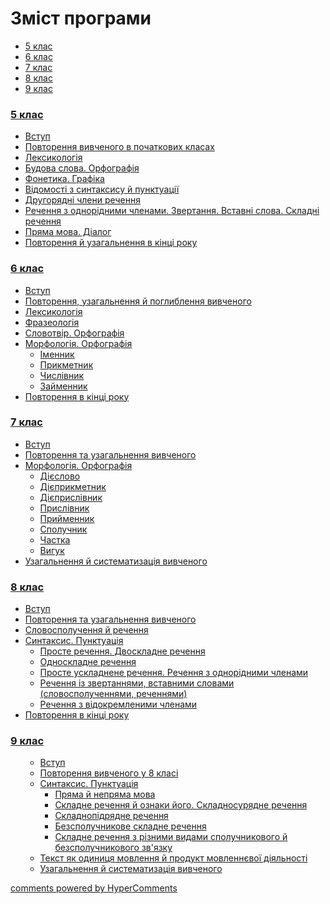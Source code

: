 <div id="hypercomments_widget" class="js-hypercomments-widget invisible"></div>

# Зміст програми

<div>
  <!-- Nav tabs -->
  <ul class="nav nav-tabs" role="tablist">
    <li role="presentation" class="active"><a href="#home" aria-controls="home" role="tab" data-toggle="tab">5 клас</a></li>
    <li role="presentation"><a href="#menu1" aria-controls="menu1" role="tab" data-toggle="tab">6 клас</a></li>
    <li role="presentation"><a href="#menu2" aria-controls="menu2" role="tab" data-toggle="tab">7 клас</a></li>
    <li role="presentation"><a href="#menu3" aria-controls="menu3" role="tab" data-toggle="tab">8 клас</a></li>
    <li role="presentation"><a href="#menu4" aria-controls="menu4" role="tab" data-toggle="tab">9 клас</a></li>
  </ul>
  <!-- Tab panes -->
  <div class="tab-content">
    <div role="tabpanel" class="tab-pane active" id="home"><h3><a href="/1/5_klas.html">5 клас</a></h3>
      <ul type="disc">
        <li><a href="1/vstup.md">Вступ</a></li>
        <li><a href="1/povtorennya_vivkhenogo_v_pokhatkovych_klasah.md">Повторення вивченого в початкових класах</a>
        </li>
        <li><a href="1/leksikologiya.md">Лексикологія</a></li>
        <li><a href="1/budova_slova_orfografiya.md">Будова слова. Орфографія</a></li>
        <li><a href="1/fonetyka_graphyka.md">Фонетика. Графіка</a></li>
        <li><a href="1/vidomosti_z_syntaksysu_ta_punktuaciy.md">Відомості з синтаксису й пунктуації</a></li>
        <li><a href="1/drugoryadny_chleny_rechennya.md">Другорядні члени речення</a></li>
        <li><a href="1/rechennya_z_odnoridnymy_chlenamy_zvertannya_vstavny_slova_skladny_rechennya.md">Речення з однорідними членами. Звертання. Вставні слова. Складні речення</a></li>
        <li><a href="1/pryama_mova_dialog.md">Пряма мова. Діалог</a></li>
        <li><a href="1/povtorennya_ta_uzagalnennya_v_kinci_roku.md">Повторення й узагальнення в кінці року</a></li>
      </ul>
    </div>
  <div role="tabpanel" class="tab-pane" id="menu1"><h3><a href="/2/6_klas.html">6 клас</a></h3>
    <ul type="disc">
      <li><a href="2/vstup.md">Вступ</a></li>
      <li><a href="2/povtorennya_vivkhenogo_v_pokhatkovych_klasah.md">Повторення, узагальнення й поглиблення вивченого</a></li>
      <li><a href="2/leksikologiya.md">Лексикологія</a></li>
      <li><a href="2/frazeologiya.md">Фразеологія</a></li>
      <li><a href="2/slovotvir_orfografiya.md">Словотвір. Орфографія</a></li>
      <li><a href="2/morfologyua_orfografiya.md">Морфологія. Орфографія</a>
          <ul>
              <li><a href="2/imennyk.md">Іменник</a></li>
              <li><a href="2/prikmetnyk.md">Прикметник</a></li>
              <li><a href="2/chyslivnyk.md">Числівник</a></li>
              <li><a href="2/zaymennyk.md">Займенник</a></li>
          </ul>
      </li>
      <li><a href="2/povtorennya_ta_uzagalnennya_v_kinci_roku.md">Повторення в кінці року</a></li>
    </ul>
  </div>
  <div role="tabpanel" class="tab-pane" id="menu2"><h3><a href="/3/7_klas.html">7 клас</a></h3>
    <ul type="disc">
      <li><a href="3/vstup.md">Вступ</a></li>
      <li><a href="3/povtorennya_vivkhenogo_v_pokhatkovych_klasah.md">Повторення та узагальнення вивченого</a></li>
      <li><a href="3/morfologyua_orfografiya.md">Морфологія. Орфографія</a>
          <ul>
              <li><a href="3/dieslovo.md">Дієслово</a></li>
              <li><a href="3/dieprikmetnyk.md">Дієприкметник</a></li>
              <li><a href="3/dieprislivnyk.md">Дієприслівник</a></li>
              <li><a href="3/prislivnyk.md">Прислівник</a></li>
              <li><a href="3/pryumennyk.md">Прийменник</a></li>
              <li><a href="3/spoluchnik.md">Сполучник</a></li>
              <li><a href="3/chastka.md">Частка</a></li>
              <li><a href="3/vuguk.md">Вигук</a></li>
          </ul>
      </li>
      <li><a href="3/povtorennya_ta_uzagalnennya_v_kinci_roku.md">Узагальнення й систематизація вивченого</a></li>
    </ul>
  </div>
  <div role="tabpanel" class="tab-pane" id="menu3"><h3><a href="/4/8_klas.html">8 клас</a></h3>
    <ul type="disc">
      <li><a href="4/vstup.md">Вступ</a></li>
      <li><a href="4/povtorennya_vivkhenogo_v_pokhatkovych_klasah.md">Повторення та узагальнення вивченого</a></li>
      <li><a href="4/slovospoluchennya_rechennya.md">Словосполучення й речення</a></li>
      <li><a href="4/syntaksys_punktuaciya.md">Синтаксис. Пунктуація</a>
          <ul>
              <li><a href="4/proste_dvoskladne_rechennya.md">Просте речення. Двоскладне речення</a></li>
              <li><a href="4/odnoskladne_rechennya.md">Односкладне речення</a></li>
              <li><a href="4/proste_uskladnene_rechennya_odnoridni_chleny_rechennya.md">Просте ускладнене речення. Речення з однорідними членами</a></li>
              <li><a href="4/rechennya_iz_zvertennyamy_vstavnumy_slovamy.md">Речення із звертаннями, вставними словами (словосполученнями, реченнями)</a></li>
              <li><a href="4/rechennya_z_vidokremlenumy_chlenamy.md">Речення з відокремленими членами</a></li>
          </ul>
      </li>
      <li><a href="4/povtorennya_ta_uzagalnennya_v_kinci_roku.md">Повторення в кінці року</a></li>
    </ul>
  </div>
  <div role="tabpanel" class="tab-pane" id="menu4"><h3><a href="/5/9_klas.html">9 клас</a></h3>
    <ul type="disc">
      <ul>
        <li><a href="5/vstup.md">Вступ</a></li>
        <li><a href="5/povtorennya_vivkhenogo_v_pokhatkovych_klasah.md">Повторення вивченого у 8 класі</a></li>
        <li><a href="5/syntaksys_punktuaciya.md">Синтаксис. Пунктуація</a>
            <ul>
                <li><a href="5/pryama_ta_nepryama_mova.md">Пряма й непряма мова</a></li>
                <li><a href="5/skladne_rechennya.md">Складне речення й ознаки його. Складносурядне речення</a></li>
                <li><a href="5/skladnopidryadne_rechennya.md">Складнопідрядне речення</a></li>
                <li><a href="5/bezspoluchnykove_skladne_rechennya.md">Безсполучникове складне речення</a></li>
                <li><a href="5/skladne_rechennya_z_riznymi_vydamy.md">Складне речення з різними видами сполучникового й безсполучникового зв'язку</a></li>
            </ul>
        </li>
        <li><a href="5/tekst.md">Текст як одиниця мовлення й продукт мовленнєвої діяльності</a></li>
        <li><a href="5/povtorennya_ta_uzagalnennya_v_kinci_roku.md">Узагальнення й систематизація вивченого</a></li>
    </ul>
  </div>

<div class="js-hypercomments-container">
<a href="http://hypercomments.com" class="hc-link" title="comments widget">comments powered by HyperComments</a>
</div>